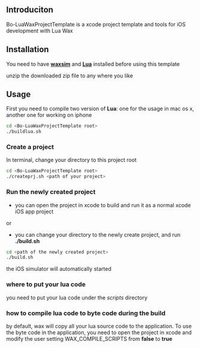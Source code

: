 Introduciton
------------------------

Bo-LuaWaxProjectTemplate is a xcode project template and tools for iOS development with Lua Wax

Installation
------------------------
You need to have [**waxsim**](https://github.com/square/waxsim) and [**Lua**](http://lua.org) installed before using this template

unzip the downloaded zip file to any where you like

Usage
------------------------
First you need to compile two version of **Lua**: one for the usage in mac os x, another one for working on iphone
`````sh
cd <Bo-LuaWaxProjectTemplate root>
./buildlua.sh
`````

### Create a project
In terminal, change your directory to this project root
`````sh
cd <Bo-LuaWaxProjectTemplate root>
./createprj.sh <path of your project>
`````

### Run the newly created project
- you can open the project in xcode to build and run it as a normal xcode iOS app project

or 

- you can change your directory to the newly create project, and run **./build.sh**

`````sh
cd <path of the newly created project>
./build.sh
`````

the iOS simulator will automatically started

### where to put your lua code
you need to put your lua code under the *scripts* directory 

### how to compile lua code to byte code during the build
by default, wax will copy all your lua source code to the application. To use the byte code in the application,
you need to open the project in xcode and modify the user setting WAX_COMPILE_SCRIPTS from **false** to **true**

